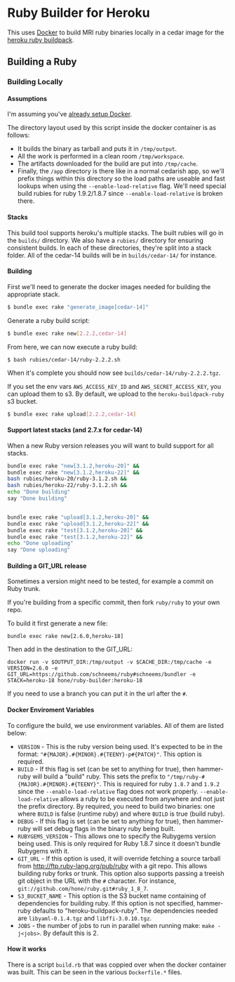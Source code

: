 # Ruby Builder for Heroku
This uses [Docker](http://docker.io) to build MRI ruby binaries locally in a cedar image for the [heroku ruby buildpack](https://github.com/heroku/heroku-buildpack-ruby).

## Building a Ruby

### Building Locally

#### Assumptions
I'm assuming you've [already setup Docker](https://www.docker.io/gettingstarted/).

The directory layout used by this script inside the docker container is as follows:

* It builds the binary as tarball and puts it in `/tmp/output`.
* All the work is performed in a clean room `/tmp/workspace`.
* The artifacts downloaded for the build are put into `/tmp/cache`.
* Finally, the `/app` directory is there like in a normal cedarish app, so we'll prefix things within this directory so the load paths are useable and fast lookups when using the `--enable-load-relative` flag. We'll need special build rubies for ruby 1.9.2/1.8.7 since `--enable-load-relative` is broken there.

#### Stacks

This build tool supports heroku's multiple stacks. The built rubies will go in the `builds/` directory. We also have a `rubies/` directory for ensuring consistent builds. In each of these directories, they're split into a stack folder. All of the cedar-14 builds will be in `builds/cedar-14/` for instance.

#### Building

First we'll need to generate the docker images needed for building the appropriate stack.

```sh
$ bundle exec rake "generate_image[cedar-14]"
```

Generate a ruby build script:

```sh
$ bundle exec rake new[2.2.2,cedar-14]
```

From here, we can now execute a ruby build:

```
$ bash rubies/cedar-14/ruby-2.2.2.sh
```

When it's complete you should now see `builds/cedar-14/ruby-2.2.2.tgz`.

If you set the env vars `AWS_ACCESS_KEY_ID` and `AWS_SECRET_ACCESS_KEY`, you can upload them to s3. By default, we upload to the `heroku-buildpack-ruby` s3 bucket.

```sh
$ bundle exec rake upload[2.2.2,cedar-14]
```

#### Support latest stacks (and 2.7.x for cedar-14)

When a new Ruby version releases you will want to build support for all stacks.

```sh
bundle exec rake "new[3.1.2,heroku-20]" &&
bundle exec rake "new[3.1.2,heroku-22]" &&
bash rubies/heroku-20/ruby-3.1.2.sh &&
bash rubies/heroku-22/ruby-3.1.2.sh &&
echo "Done building"
say "Done building"


bundle exec rake "upload[3.1.2,heroku-20]" &&
bundle exec rake "upload[3.1.2,heroku-22]" &&
bundle exec rake "test[3.1.2,heroku-20]" &&
bundle exec rake "test[3.1.2,heroku-22]" &&
echo "Done uploading"
say "Done uploading"
```

#### Building a GIT_URL release

Sometimes a version might need to be tested, for example a commit on Ruby trunk.

If you're building from a specific commit, then fork `ruby/ruby` to your own repo.

To build it first generate a new file:

```
bundle exec rake new[2.6.0,heroku-18]
```

Then add in the destination to the GIT_URL:

```
docker run -v $OUTPUT_DIR:/tmp/output -v $CACHE_DIR:/tmp/cache -e VERSION=2.6.0 -e GIT_URL=https://github.com/schneems/ruby#schneems/bundler -e STACK=heroku-18 hone/ruby-builder:heroku-18
```

If you need to use a branch you can put it in the url after the `#`.

#### Docker Enviroment Variables

To configure the build, we use environment variables. All of them are listed below:

* `VERSION` - This is the ruby version being used. It's expected to be in the format: `"#{MAJOR}.#{MINOR}.#{TEENY}-p#{PATCH}"`. This option is required.
* `BUILD` - If this flag is set (can be set to anything for true), then hammer-ruby will build a "build" ruby. This sets the prefix to `"/tmp/ruby-#{MAJOR}.#{MINOR}.#{TEENY}"`. This is required for ruby `1.8.7` and `1.9.2` since the `--enable-load-relative` flag does not work properly. `--enable-load-relative` allows a ruby to be executed from anywhere and not just the prefix directory. By required, you need to build two binaries: one where `BUILD` is false (runtime ruby) and where `BUILD` is true (build ruby).
* `DEBUG` - If this flag is set (can be set to anything for true), then hammer-ruby will set debug flags in the binary ruby being built.
* `RUBYGEMS_VERSION` - This allows one to specify the Rubygems version being used. This is only required for Ruby 1.8.7 since it doesn't bundle Rubygems with it.
* `GIT_URL` - If this option is used, it will override fetching a source tarball from <http://ftp.ruby-lang.org/pub/ruby> with a git repo. This allows building ruby forks or trunk. This option also supports passing a treeish git object in the URL with the `#` character. For instance, `git://github.com/hone/ruby.git#ruby_1_8_7`.
* `S3_BUCKET_NAME` - This option is the S3 bucket name containing of dependencies for building ruby. If this option is not specified, hammer-ruby defaults to "heroku-buildpack-ruby". The dependencies needed are `libyaml-0.1.4.tgz` and `libffi-3.0.10.tgz`.
* `JOBS` - the number of jobs to run in parallel when running make: `make -j<jobs>`. By default this is 2.


#### How it works

There is a script `build.rb` that was coppied over when the docker container was built. This can be seen in the various `Dockerfile.*` files.
